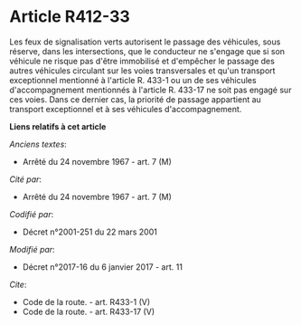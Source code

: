 # Article R412-33

Les feux de signalisation verts autorisent le passage des véhicules, sous réserve, dans les intersections, que le conducteur
ne s'engage que si son véhicule ne risque pas d'être immobilisé et d'empêcher le passage des autres véhicules circulant sur
les voies transversales et qu'un transport exceptionnel mentionné à l'article R. 433-1 ou un de ses véhicules
d'accompagnement mentionnés à l'article R. 433-17 ne soit pas engagé sur ces voies. Dans ce dernier cas, la priorité de
passage appartient au transport exceptionnel et à ses véhicules d'accompagnement.

**Liens relatifs à cet article**

_Anciens textes_:

  - Arrêté du 24 novembre 1967 - art. 7 (M)

_Cité par_:

  - Arrêté du 24 novembre 1967 - art. 7 (M)

_Codifié par_:

  - Décret n°2001-251 du 22 mars 2001

_Modifié par_:

  - Décret n°2017-16 du 6 janvier 2017 - art. 11

_Cite_:

  - Code de la route. - art. R433-1 (V)
  - Code de la route. - art. R433-17 (V)
